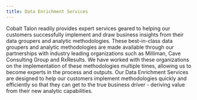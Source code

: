 ```yaml
---
title: Data Enrichment Services
---
```


Cobalt Talon readily provides expert services geared to helping our customers successfully implement and draw business insights from their data groupers and analytic methodologies. These best-in-class data groupers and analytic methodologies are made available through our partnerships with industry leading organizations such as Milliman, Cave Consulting Group and RxResults. We have worked with these organizations on the implementation of these methodologies multiple times, allowing us to become experts in the process and outputs. Our Data Enrichment Services are designed to help our customers implement methodologies quickly and efficiently so that they can get to the true business driver - deriving value from their new analytic capabilities. 